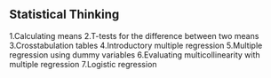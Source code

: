 ## Statistical Thinking 
1.Calculating means
2.T-tests for the difference between two means
3.Crosstabulation tables
4.Introductory multiple regression
5.Multiple regression using dummy variables
6.Evaluating multicollinearity with multiple regression
7.Logistic regression
